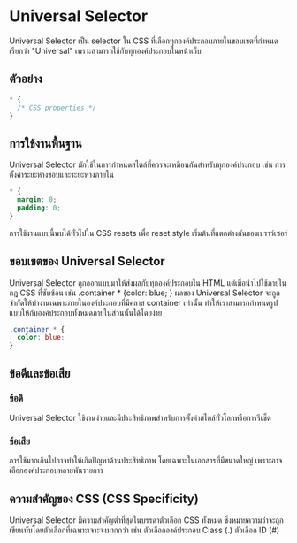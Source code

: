 # Universal Selector

Universal Selector เป็น selector ใน CSS ที่เลือกทุกองค์ประกอบภายในขอบเขตที่กำหนด เรียกว่า "Universal" เพราะสามารถใช้กับทุกองค์ประกอบในหน้าเว็บ

## ตัวอย่าง

```css
* {
  /* CSS properties */
}
```

## การใช้งานพื้นฐาน

Universal Selector มักใช้ในการกำหนดสไตล์ที่ควรจะเหมือนกันสำหรับทุกองค์ประกอบ เช่น การตั้งค่าระยะห่างขอบและระยะห่างภายใน

```css
* {
  margin: 0;
  padding: 0;
}
```

การใช้งานแบบนี้พบได้ทั่วไปใน CSS resets เพื่อ reset style เริ่มต้นที่แตกต่างกันของเบราว์เซอร์

## ขอบเขตของ Universal Selector

Universal Selector ถูกออกแบบมาให้ส่งผลกับทุกองค์ประกอบใน HTML แต่เมื่อนำไปใช้ภายในกฎ CSS ที่ซับซ้อน เช่น .container *  {color: blue; } ผลของ Universal Selector จะถูกจำกัดให้ทำงานเฉพาะภายในองค์ประกอบที่มีคลาส container เท่านั้น ทำให้เราสามารถกำหนดรูปแบบให้กับองค์ประกอบทั้งหมดภายในส่วนนั้นได้โดยง่าย

```css
.container * {
  color: blue;
}
```

## ข้อดีและข้อเสีย

### ข้อดี

Universal Selector ใช้งานง่ายและมีประสิทธิภาพสำหรับการตั้งค่าสไตล์ทั่วโลกหรือการรีเซ็ต

### ข้อเสีย

การใช้มากเกินไปอาจทำให้เกิดปัญหาด้านประสิทธิภาพ โดยเฉพาะในเอกสารที่มีขนาดใหญ่ เพราะอาจเลือกองค์ประกอบหลายพันรายการ

## ความสำคัญของ CSS (CSS Specificity)

Universal Selector มีความสำคัญต่ำที่สุดในบรรดาตัวเลือก CSS ทั้งหมด ซึ่งหมายความว่าจะถูกเขียนทับโดยตัวเลือกที่เฉพาะเจาะจงมากกว่า เช่น ตัวเลือกองค์ประกอบ Class (.) ตัวเลือก ID (#)

